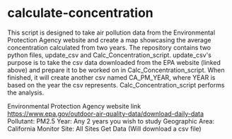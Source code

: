 # calculate-concentration
This script is designed to take air pollution data from the Environmental Protection Agency website and create a map showcasing the average concentration calculated from two years.  The repository 
contains two python files, update_csv and Calc_Concentration_script.  update_csv's purpose is to take the csv data downloaded from the EPA website (linked above) and 
prepare it to be worked on in Calc_Concentration_script.  When finished, it will create another csv named CA_PM_YEAR, where YEAR is based on the year the csv represents.
Calc_Concentration_script performs the analysis.

Environmental Protection Agency website link 
https://www.epa.gov/outdoor-air-quality-data/download-daily-data
Pollutant: PM2.5
Year: Any 2 years you wish to study
Geographic Area: California
Monitor Site: All Sites
Get Data (Will download a csv file)
